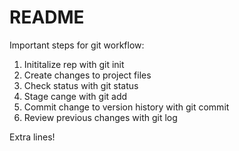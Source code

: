# README #

Important steps for git workflow:
1. Inititalize rep with git init
2. Create changes to project files
3. Check status with git status
4. Stage cange with git add
5. Commit change to version history with git commit
6. Review previous changes with git log

Extra lines!
